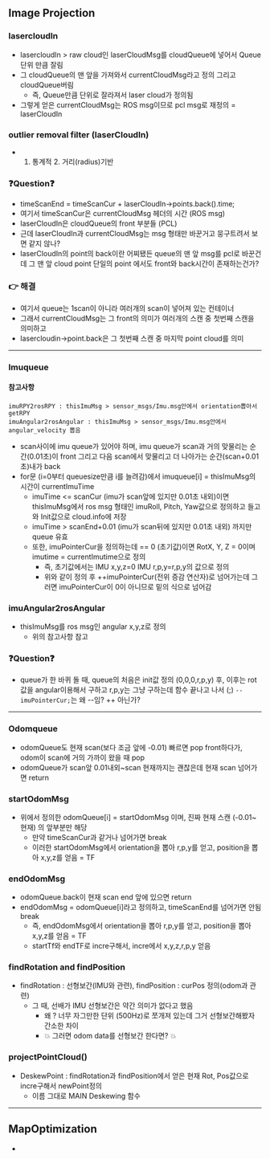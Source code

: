 ## Image Projection

### lasercloudIn
- lasercloudIn > raw cloud인 laserCloudMsg를 cloudQueue에 넣어서 Queue단위 만큼 잘림
- 그 cloudQueue의 맨 앞을 가져와서 currentCloudMsg라고 정의 그리고 cloudQueue버림
  - 즉, Queue만큼 단위로 잘라져서 laser cloud가 정의됨
- 그렇게 얻은 currentCloudMsg는 ROS msg이므로 pcl msg로 재정의 = laserCloudIn

### outlier removal filter (laserCloudIn)
- 1. 통계적 2. 거리(radius)기반

### ❓️Question❓️ 
- timeScanEnd = timeScanCur + laserCloudIn->points.back().time;
- 여기서 timeScanCur은 currentCloudMsg 헤더의 시간 (ROS msg)
- laserCloudIn은 cloudQueue의 front 부분들 (PCL) 
- 근데 laserCloudIn과 currentCloudMsg는 msg 형태만 바꾼거고 뭉구트려서 보면 같지 않나?
- laserCloudIn의 point의 back이란 어찌됐든 queue의 맨 앞 msg를 pcl로 바꾼건데 그 맨 앞 cloud point 단일의 point 에서도 front와 back시간이 존재하는건가? 
### 👉️ 해결
- 여기서 queue는 1scan이 아니라 여러개의 scan이 넣어져 있는 컨테이너
- 그래서 currentCloudMsg는 그 front의 의미가 여러개의 스캔 중 첫번째 스캔을 의미하고
- lasercloudin->point.back은 그 첫번째 스캔 중 마지막 point cloud를 의미

---

### Imuqueue
#### 참고사항
```
imuRPY2rosRPY : thisImuMsg > sensor_msgs/Imu.msg안에서 orientation뽑아서 getRPY
imuAngular2rosAngular : thisImuMsg > sensor_msgs/Imu.msg안에서 angular_velocity 뽑음
```
- scan사이에 imu queue가 있어야 하며, imu queue가 scan과 거의 맞물리는 순간(0.01초)이 front 그리고 다음 scan에서 맞물리고 더 나아가는 순간(scan+0.01초)내가 back
- for문 (i=0부터 queuesize만큼 i를 늘려감)에서 imuqueue[i] = thisImuMsg의 시간이 currentImuTime
  - imuTime <= scanCur (imu가 scan앞에 있지만 0.01초 내외)이면 thisImuMsg에서 ros msg 형태인 imuRoll, Pitch, Yaw값으로 정의하고 들고와 Init값으로 cloud.info에 저장
  - imuTime > scanEnd+0.01 (imu가 scan뒤에 있지만 0.01초 내외) 까지만 queue 유효
  - 또한, imuPointerCur을 정의하는데 == 0 (초기값)이면 RotX, Y, Z = 0이며 imutime = currentImutime으로 정의
    - 즉, 초기값에서는 IMU x,y,z=0 IMU r,p,y=r,p,y의 값으로 정의
    - 위와 같이 정의 후 ++imuPointerCur(전위 증감 연산자)로 넘어가는데 그러면 imuPointerCur이 0이 아니므로 밑의 식으로 넘어감
### imuAngular2rosAngular
- thisImuMsg를 ros msg인 angular x,y,z로 정의 
  - 위의 참고사항 참고 

### ❓️Question❓️ 
- queue가 한 바퀴 돌 때, queue의 처음은 init값 정의 (0,0,0,r,p,y) 후, 이후는 rot값을 angular이용해서 구하고 r,p,y는 그냥 구하는데 함수 끝나고 나서 (;) ```--imuPointerCur;```는 왜 --임? ++ 아닌가?

---

### Odomqueue
- odomQueue도 현재 scan(보다 조금 앞에 -0.01) 빠르면 pop front하다가, odom이 scan에 거의 가까이 왔을 때 pop
- odomQueue가 scan앞 0.01내외~scan 현재까지는 괜찮은데 현재 scan 넘어가면 return

### startOdomMsg
- 위에서 정의한 odomQueue[i] = startOdomMsg 이며, 진짜 현재 스캔 (-0.01~현재) 의 앞부분만 해당
  - 만약 timeScanCur과 같거나 넘어가면 break
  - 이러한 startOdomMsg에서 orientation을 뽑아 r,p,y를 얻고, position을 뽑아 x,y,z를 얻음 = TF

### endOdomMsg
- odomQueue.back이 현재 scan end 앞에 있으면 return
- endOdomMsg = odomQueue[i]라고 정의하고, timeScanEnd를 넘어가면 안됨 break
  - 즉, endOdomMsg에서 orientation을 뽑아 r,p,y를 얻고, position을 뽑아 x,y,z를 얻음 = TF
  - startTf와 endTF로 incre구해서, incre에서 x,y,z,r,p,y 얻음

### findRotation and findPosition
- findRotation : 선형보간(IMU와 관련), findPosition : curPos 정의(odom과 관련)
  - 그 때, 선배가 IMU 선형보간은 약간 의미가 없다고 했음 
    - 왜 ? 너무 자그만한 단위 (500Hz)로 쪼개져 있는데 그거 선형보간해봤자 간소한 차이
    - 💥️ 그러면 odom data를 선형보간 한다면? 💥️ 

### projectPointCloud()
- DeskewPoint : findRotation과 findPosition에서 얻은 현재 Rot, Pos값으로 incre구해서 newPoint정의
  - 이름 그대로 MAIN Deskewing 함수

---

## MapOptimization
- 
